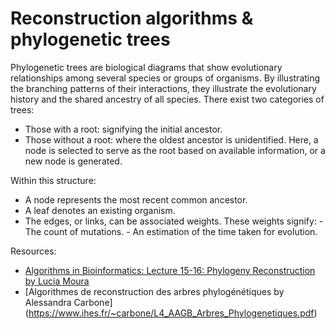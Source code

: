 # Reconstruction algorithms & phylogenetic trees
 
Phylogenetic trees are biological diagrams that show evolutionary relationships among several species or groups of organisms. By illustrating the branching patterns of their interactions, they illustrate the evolutionary history and the shared ancestry of all species. There exist two categories of trees:
- Those with a root: signifying the initial ancestor.
- Those without a root: where the oldest ancestor is unidentified. Here, a node is selected to serve as the root based on available information, or a new node is generated.
  
Within this structure:
- A node represents the most recent common ancestor.
- A leaf denotes an existing organism.
- The edges, or links, can be associated weights. These weights signify:
       - The count of mutations.
       - An estimation of the time taken for evolution.


Resources: 
* [Algorithms in Bioinformatics: Lecture 15-16: Phylogeny Reconstruction by Lucia Moura](https://www.site.uottawa.ca/~lucia/courses/5126-11/lecturenotes/16-17PhylogenyReconstruction.pdf)
* [Algorithmes de reconstruction des arbres phylogénétiques by Alessandra Carbone] (https://www.ihes.fr/~carbone/L4_AAGB_Arbres_Phylogenetiques.pdf)


